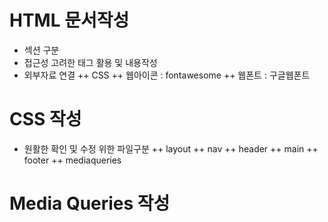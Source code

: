 # HTML 문서작성
+ 섹션 구분
+ 접근성 고려한 태그 활용 및 내용작성
+ 외부자료 연결
  ++ CSS
  ++ 웹아이콘 : fontawesome
  ++ 웹폰트 : 구글웹폰트

# CSS 작성
+ 원활한 확인 및 수정 위한 파일구분
  ++ layout
  ++ nav
  ++ header
  ++ main
  ++ footer
  ++ mediaqueries

# Media Queries 작성